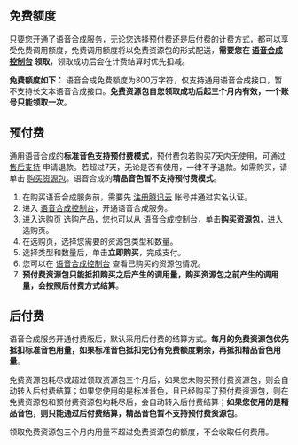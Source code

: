 ## 免费额度
只要您开通了语音合成服务，无论您选择预付费还是后付费的计费方式，都可以享受免费调用额度，免费调用额度将以免费资源包的形式配送，<b>需要您在 [语音合成控制台](https://console.cloud.tencent.com/tts/resourcebundle) 领取</b>，领取成功后会在计费结算时优先扣减。

**免费额度如下：**
语音合成免费额度为800万字符，仅支持通用语音合成接口，暂不支持长文本语音合成接口。**免费资源包自您领取成功后起三个月内有效，一个账号只能领取一次**。

## 预付费
通用语音合成的**标准音色支持预付费模式**，预付费包若购买7天内无使用，可通过 [售后支持](https://cloud.tencent.com/online-service?from=connect-us) 申请退款。若超过7天，无论是否有使用，一律不予退款。如需购买，请单击 [购买资源包](https://buy.cloud.tencent.com/tts)。语音合成的**精品音色暂不支持预付费模式**。

1. 在购买语音合成服务前，需要先 [注册腾讯云](https://cloud.tencent.com/document/product/378/17985) 账号并通过实名认证。
2. 进入 [语音合成控制台](https://console.cloud.tencent.com/tts/complexaudio)，开通语音合成服务。
3. 进入选购页 选购产品，您也可以从 语音合成控制台，单击**购买资源包**，进入选购页。
4. 在选购页，选择您需要的资源包类型和数量。
5. 选择类型和数量后，单击**立即购买**，完成支付。
6. 您可以在 [语音合成控制台](https://console.cloud.tencent.com/tts/complexaudio) 查看已购买的资源包情况。
7. **预付费资源包只能抵扣购买之后产生的调用量，购买资源包之前产生的调用量，会按照后付费方式结算**。

## 后付费
语音合成服务开通付费版后，默认采用后付费的结算方式。**每月的免费资源包优先抵扣标准音色用量，如果标准音色抵扣完仍有免费额度剩余，再抵扣精品音色用量**。

免费资源包耗尽或超过领取资源包三个月后，如果您未购买预付费资源包，则会自动转入后付费结算；如果您使用的是标准音色，且已经购买了预付费资源包，则在免费资源包和预付费资源包均耗尽后，会自动转入后付费结算；**如果您使用的是精品音色，则只能通过后付费结算，精品音色暂不支持预付费资源包**。

领取免费资源包三个月内用量不超过免费资源包的额度，不会收取任何费用。

